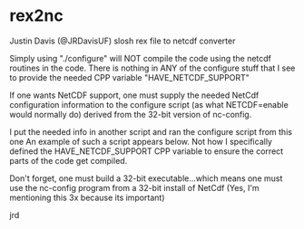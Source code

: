 rex2nc
======

Justin Davis (@JRDavisUF) slosh rex file to netcdf converter

Simply using "./configure" will NOT compile the code using the netcdf routines in the code. There is nothing in ANY of the configure stuff that I see to provide the needed CPP variable "HAVE_NETCDF_SUPPORT" 

If one wants NetCDF support, one must supply the needed NetCdf configuration information to the configure script (as what NETCDF=enable would normally do) derived from the 32-bit version of nc-config. 

I put the needed info in another script and ran the configure script from this one An example of such a script appears below. Not how I specifically defined the HAVE_NETCDF_SUPPORT CPP variable to ensure the correct parts of the code get compiled.

Don't forget, one must build a 32-bit executable...which means one must use the nc-config program from a 32-bit install of NetCdf (Yes, I'm mentioning this 3x because its important)

jrd
